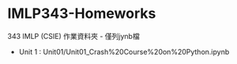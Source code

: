 # IMLP343-Homeworks
343 IMLP (CSIE) 作業資料夾 - 僅列jynb檔

* Unit 1 : Unit01/Unit01_Crash%20Course%20on%20Python.ipynb
